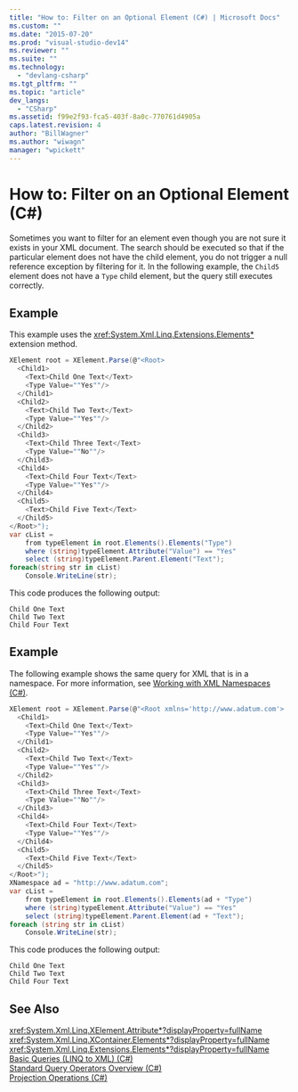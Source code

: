 ```yaml
---
title: "How to: Filter on an Optional Element (C#) | Microsoft Docs"
ms.custom: ""
ms.date: "2015-07-20"
ms.prod: "visual-studio-dev14"
ms.reviewer: ""
ms.suite: ""
ms.technology: 
  - "devlang-csharp"
ms.tgt_pltfrm: ""
ms.topic: "article"
dev_langs: 
  - "CSharp"
ms.assetid: f99e2f93-fca5-403f-8a0c-770761d4905a
caps.latest.revision: 4
author: "BillWagner"
ms.author: "wiwagn"
manager: "wpickett"
---
```

# How to: Filter on an Optional Element (C#)
Sometimes you want to filter for an element even though you are not sure it exists in your XML document. The search should be executed so that if the particular element does not have the child element, you do not trigger a null reference exception by filtering for it. In the following example, the `Child5` element does not have a `Type` child element, but the query still executes correctly.  
  
## Example  
 This example uses the <xref:System.Xml.Linq.Extensions.Elements*> extension method.  
  
```c#  
XElement root = XElement.Parse(@"<Root>  
  <Child1>  
    <Text>Child One Text</Text>  
    <Type Value=""Yes""/>  
  </Child1>  
  <Child2>  
    <Text>Child Two Text</Text>  
    <Type Value=""Yes""/>  
  </Child2>  
  <Child3>  
    <Text>Child Three Text</Text>  
    <Type Value=""No""/>  
  </Child3>  
  <Child4>  
    <Text>Child Four Text</Text>  
    <Type Value=""Yes""/>  
  </Child4>  
  <Child5>  
    <Text>Child Five Text</Text>  
  </Child5>  
</Root>");  
var cList =  
    from typeElement in root.Elements().Elements("Type")  
    where (string)typeElement.Attribute("Value") == "Yes"  
    select (string)typeElement.Parent.Element("Text");  
foreach(string str in cList)  
    Console.WriteLine(str);  
```  
  
 This code produces the following output:  
  
```  
Child One Text  
Child Two Text  
Child Four Text  
```  
  
## Example  
 The following example shows the same query for XML that is in a namespace. For more information, see [Working with XML Namespaces (C#)](../../../../csharp/programming-guide/concepts/linq/working-with-xml-namespaces.md).  
  
```c#  
XElement root = XElement.Parse(@"<Root xmlns='http://www.adatum.com'>  
  <Child1>  
    <Text>Child One Text</Text>  
    <Type Value=""Yes""/>  
  </Child1>  
  <Child2>  
    <Text>Child Two Text</Text>  
    <Type Value=""Yes""/>  
  </Child2>  
  <Child3>  
    <Text>Child Three Text</Text>  
    <Type Value=""No""/>  
  </Child3>  
  <Child4>  
    <Text>Child Four Text</Text>  
    <Type Value=""Yes""/>  
  </Child4>  
  <Child5>  
    <Text>Child Five Text</Text>  
  </Child5>  
</Root>");  
XNamespace ad = "http://www.adatum.com";  
var cList =  
    from typeElement in root.Elements().Elements(ad + "Type")  
    where (string)typeElement.Attribute("Value") == "Yes"  
    select (string)typeElement.Parent.Element(ad + "Text");  
foreach (string str in cList)  
    Console.WriteLine(str);  
```  
  
 This code produces the following output:  
  
```  
Child One Text  
Child Two Text  
Child Four Text  
```  
  
## See Also  
 <xref:System.Xml.Linq.XElement.Attribute*?displayProperty=fullName>   
 <xref:System.Xml.Linq.XContainer.Elements*?displayProperty=fullName>   
 <xref:System.Xml.Linq.Extensions.Elements*?displayProperty=fullName>   
 [Basic Queries (LINQ to XML) (C#)](../../../../csharp/programming-guide/concepts/linq/basic-queries-linq-to-xml.md)   
 [Standard Query Operators Overview (C#)](../../../../csharp/programming-guide/concepts/linq/standard-query-operators-overview.md)   
 [Projection Operations (C#)](../../../../csharp/programming-guide/concepts/linq/projection-operations.md)